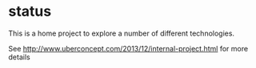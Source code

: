 status
======

This is a home project to explore a number of different technologies.

See http://www.uberconcept.com/2013/12/internal-project.html for more details
